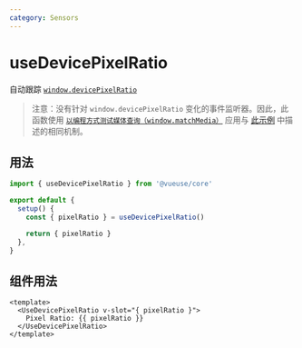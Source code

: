 ```yaml
---
category: Sensors
---
```


# useDevicePixelRatio

自动跟踪 [`window.devicePixelRatio`](https://developer.mozilla.org/docs/Web/API/Window/devicePixelRatio)

> 注意：没有针对 `window.devicePixelRatio` 变化的事件监听器。因此，此函数使用 [`以编程方式测试媒体查询（window.matchMedia）`](https://developer.mozilla.org/en-US/docs/Web/CSS/Media_Queries/Testing_media_queries) 应用与 [此示例](https://developer.mozilla.org/en-US/docs/Web/API/Window/devicePixelRatio#monitoring_screen_resolution_or_zoom_level_changes) 中描述的相同机制。

## 用法

```js
import { useDevicePixelRatio } from '@vueuse/core'

export default {
  setup() {
    const { pixelRatio } = useDevicePixelRatio()

    return { pixelRatio }
  },
}
```

## 组件用法

```vue
<template>
  <UseDevicePixelRatio v-slot="{ pixelRatio }">
    Pixel Ratio: {{ pixelRatio }}
  </UseDevicePixelRatio>
</template>
```
